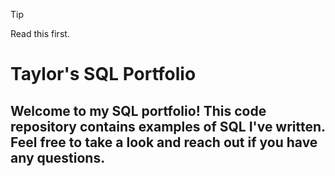 > [!TIP]
> Read this first.


# Taylor's SQL Portfolio
## Welcome to my SQL portfolio! This code repository contains examples of SQL I've written. Feel free to take a look and reach out if you have any questions.
